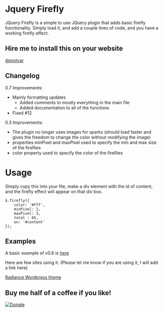 # Jquery Firefly
JQuery Firefly is a simple to use JQuery plugin that adds basic firefly functionality. Simply load it, and add a couple lines of code, and you have a working firefly effect.

## Hire me to install this on your website
[@motyar](https://twitter.com/motyar/)

## Changelog

0.7 Improvements:
- Mainly formatting updates
  * Added comments to mostly everything in the main file
  * Added documentation to all of the functions
- Fixed #12

0.3 Improvements:
- The plugin no longer uses images for sparks (should load faster and gives the freedom to change the color without modifying the image)
- properties minPixel and maxPixel used to specify the min and max size of the fireflies
- color property used to specify the color of the fireflies

# Usage

Simply copy this into your file, make a div element with the id of content, and the firefly effect will appear on that div box.

    $.firefly({
        color: '#fff',
        minPixel: 1,
        maxPixel: 3,
        total : 65,
        on: '#content'
    });


## Examples

A basic example of v0.6 is [here][1]

Here are few sites using it. (Please let me know if you are using it, I will add a link here)

[Radiance Wordpress theme][2]

  [1]: https://codepen.io/anon/pen/mWvWvX/
  [2]: https://demo.yootheme.com/themes/wordpress/2012/radiance/
  [3]: http://www.backslash.gr/content/blog/webdevelopment/10-jquery-firefly-plugin
  
## Buy me half of a coffee if you like!
[![Donate](https://img.shields.io/badge/Donate-PayPal-green.svg)](http://paypal.me/motyar/)
